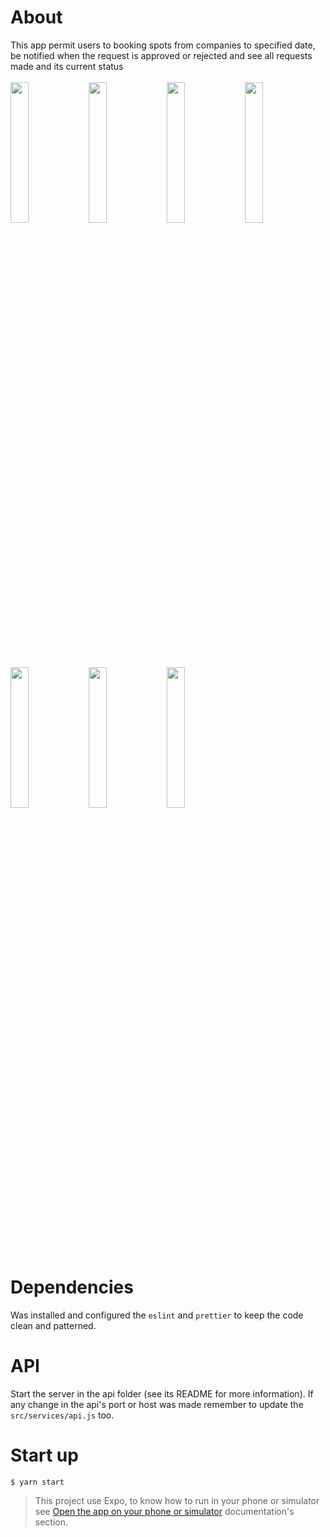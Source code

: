 # About
This app permit users to booking spots from companies to specified date, be notified when the request is approved or rejected and see all requests made and its current status<br /><br />
<img src="https://i.ibb.co/H208hxg/dashboard.png" width="24%" />
<img src="https://i.ibb.co/sHvkcrD/book.png" width="24%" />
<img src="https://i.ibb.co/KypLRKG/calendar.png" width="24%" />
<img src="https://i.ibb.co/dr8h8MC/booked.png" width="24%" />
<img src="https://i.ibb.co/cDH8sWg/approved.png" width="24%" />
<img src="https://i.ibb.co/Lzr102b/bookings.png" width="24%" />
<img src="https://i.ibb.co/KsQHYLb/canceled.png" width="24%" />


# Dependencies
Was installed and configured the `eslint` and `prettier` to keep the code clean and patterned.

# API
Start the server in the api folder (see its README for more information). If any change in the api's port or host was made remember to update the `src/services/api.js` too.

# Start up
```
$ yarn start
```

> This project use Expo, to know how to run in your phone or simulator see [Open the app on your phone or simulator](https://docs.expo.io/versions/latest/workflow/up-and-running/#open-the-app-on-your-phone-or) documentation's section.
